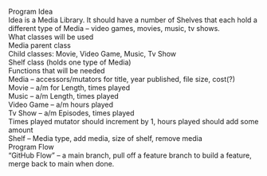 Program Idea <br>
Idea is a Media Library. It should have a number of Shelves that each hold a different type of Media – video games, movies, music, tv shows. <br>
What classes will be used <br>
Media parent class<br>
Child classes: Movie, Video Game, Music, Tv Show<br>
Shelf class (holds one type of Media)<br>
Functions that will be needed<br>
Media – accessors/mutators for title, year published, file size, cost(?)<br>
Movie – a/m for Length, times played<br>
Music – a/m Length, times played<br>
Video Game – a/m hours played<br>
Tv Show – a/m Episodes, times played<br>
Times played mutator should increment by 1, hours played should add some amount<br>
Shelf – Media type, add media, size of shelf, remove media<br>
Program Flow<br>
“GitHub Flow” – a main branch, pull off a feature branch to build a feature, merge back to main when done.<br>
